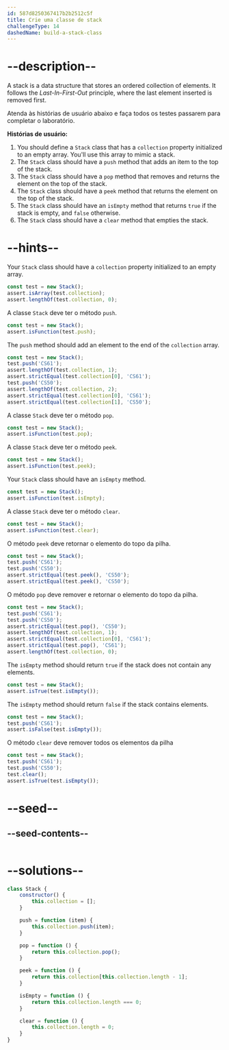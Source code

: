```yaml
---
id: 587d8250367417b2b2512c5f
title: Crie uma classe de stack
challengeType: 14
dashedName: build-a-stack-class
---
```


# --description--

A stack is a data structure that stores an ordered collection of elements. It follows the *Last-In-First-Out* principle, where the last element inserted is removed first.

Atenda às histórias de usuário abaixo e faça todos os testes passarem para completar o laboratório.

**Histórias de usuário:**

1. You should define a `Stack` class that has a `collection` property initialized to an empty array. You'll use this array to mimic a stack.
1. The `Stack` class should have a `push` method that adds an item to the top of the stack.
1. The `Stack` class should have a `pop` method that removes and returns the element on the top of the stack.
1. The `Stack` class should have a `peek` method that returns the element on the top of the stack.
1. The `Stack` class should have an `isEmpty` method that returns `true` if the stack is empty, and `false` otherwise.
1. The `Stack` class should have a `clear` method that empties the stack.

# --hints--

Your `Stack` class should have a `collection` property initialized to an empty array.

```js
const test = new Stack();
assert.isArray(test.collection);
assert.lengthOf(test.collection, 0);
```

A classe `Stack` deve ter o método `push`.

```js
const test = new Stack();
assert.isFunction(test.push);
```

The `push` method should add an element to the end of the `collection` array.

```js
const test = new Stack();
test.push('CS61');
assert.lengthOf(test.collection, 1);
assert.strictEqual(test.collection[0], 'CS61');
test.push('CS50');
assert.lengthOf(test.collection, 2);
assert.strictEqual(test.collection[0], 'CS61');
assert.strictEqual(test.collection[1], 'CS50');
```

A classe `Stack` deve ter o método `pop`.

```js
const test = new Stack();
assert.isFunction(test.pop);
```

A classe `Stack` deve ter o método `peek`.

```js
const test = new Stack();
assert.isFunction(test.peek);
```

Your `Stack` class should have an `isEmpty` method.

```js
const test = new Stack();
assert.isFunction(test.isEmpty);
```

A classe `Stack` deve ter o método `clear`.

```js
const test = new Stack();
assert.isFunction(test.clear);
```

O método `peek` deve retornar o elemento do topo da pilha.

```js
const test = new Stack();
test.push('CS61');
test.push('CS50');
assert.strictEqual(test.peek(), 'CS50');
assert.strictEqual(test.peek(), 'CS50');
```

O método `pop` deve remover e retornar o elemento do topo da pilha.

```js
const test = new Stack();
test.push('CS61');
test.push('CS50');
assert.strictEqual(test.pop(), 'CS50');
assert.lengthOf(test.collection, 1);
assert.strictEqual(test.collection[0], 'CS61');
assert.strictEqual(test.pop(), 'CS61');
assert.lengthOf(test.collection, 0);
```

The `isEmpty` method should return `true` if the stack does not contain any elements.

```js
const test = new Stack();
assert.isTrue(test.isEmpty());
```

The `isEmpty` method should return `false` if the stack contains elements.

```js
const test = new Stack();
test.push('CS61');
assert.isFalse(test.isEmpty());
```

O método `clear` deve remover todos os elementos da pilha

```js
const test = new Stack();
test.push('CS61');
test.push('CS50');
test.clear();
assert.isTrue(test.isEmpty());
```

# --seed--

## --seed-contents--

```js

```

# --solutions--

```js
class Stack {
    constructor() {
        this.collection = [];
    }

    push = function (item) {
        this.collection.push(item);
    }

    pop = function () {
        return this.collection.pop();
    }

    peek = function () {
        return this.collection[this.collection.length - 1];
    }

    isEmpty = function () {
        return this.collection.length === 0;
    }

    clear = function () {
        this.collection.length = 0;
    }
}
```
